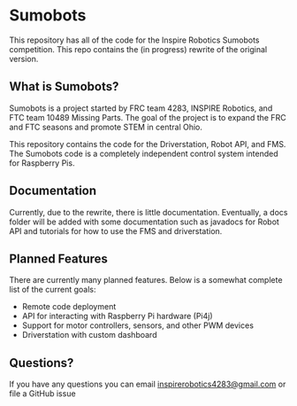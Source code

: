 # Sumobots
This repository has all of the code for the Inspire Robotics Sumobots competition. 
This repo contains the (in progress) rewrite of the original version. 

## What is Sumobots?
Sumobots is a project started by FRC team 4283, INSPIRE Robotics, and FTC team 10489 Missing Parts. 
The goal of the project is to expand the FRC and FTC seasons and promote STEM in central Ohio. 

This repository contains the code for the Driverstation, Robot API, and FMS. 
The Sumobots code is a completely independent control system intended for Raspberry Pis.

## Documentation
Currently, due to the rewrite, there is little documentation. Eventually, a docs folder will be added with some
 documentation such as javadocs for Robot API and tutorials for how to use the FMS and driverstation. 
 
## Planned Features
There are currently many planned features. Below is a somewhat complete list of the current goals:

- Remote code deployment
- API for interacting with Raspberry Pi hardware (Pi4j)
- Support for motor controllers, sensors, and other PWM devices
- Driverstation with custom dashboard

## Questions?
If you have any questions you can email [inspirerobotics4283@gmail.com](mailto:inspirerobotics4283@gmail.com)
 or file a GitHub issue
